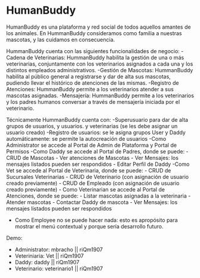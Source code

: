 # HumanBuddy

HumanBuddy es una plataforma y red social de todos aquellos amantes de los animales.
En HummanBuddy consideramos como familia a nuestras mascotas, y las cuidamos en consecuencia.

HummanBuddy cuenta con las siguientes funcionalidades de negocio:
-Cadena de Veterinarias: HummanBuddy habilita la gestión de una o más veterinarias, conjuntamente con los veterinarios asignados a cada una y los distintos empleados administrativos.
-Gestión de Mascotas: HummanBuddy habilita al público general a registrarse y dar de alta sus mascotas, pudiendo llevar el histórico de atenciones de las mismas.
-Registro de Atenciones: HummanBuddy permite a los veterinarios atender a sus mascotas asignadas.
-Mensajería: HummanBuddy permite a los veterinarios y los padres humanos conversar a través de mensajería iniciada por el veterinario.

Técnicamente HummanBuddy cuenta con:
-Superusuario para dar de alta grupos de usuarios, y usuarios.  y veterinarias (se les debe asignar un usuario creado)
-Registro de usuarios: se le asigna grupos User y Daddy automáticamente: se permite la autocreación de usuarios
-Como Administrator se accede al Portal de Admin de Plataforma y Portal de Permisos
-Como Daddy se accede al Portal de Padres, donde se puede:
    - CRUD de Mascotas
    - Ver atenciones de Mascotas
    - Ver Mensajes: los mensajes listados pueden ser respondidos
    - Editar Perfil de Daddy
-Como Vet se accede al Portal de Veterinaria, donde se puede:
    - CRUD de Sucursales Veterinarias
    - CRUD de Veterinario (con asignación de usuario creado previamente)
    - CRUD de Empleado (con asignación de usuario creado previamente)
    - Como Veterinarian se accede al Portal de Atenciones, donde se puede:
    - Listar mascotas asignadas a la veterinaria
    - Atender mascotas
    - Contactar Daddy de mascota
    - Ver Mensajes: los mensajes listados pueden ser respondidos
- Como Employee no se puede hacer nada: esto es apropósito para mostrar el menú contextual y porque sería desarrollo futuro.

Demo:

- Administrator: mbracho || riQm1907
- Veteriniaria: Vet || riQm1907
- Daddy: daddy || riQm1907
- Veterinario: veterinario1 || riQm1907
